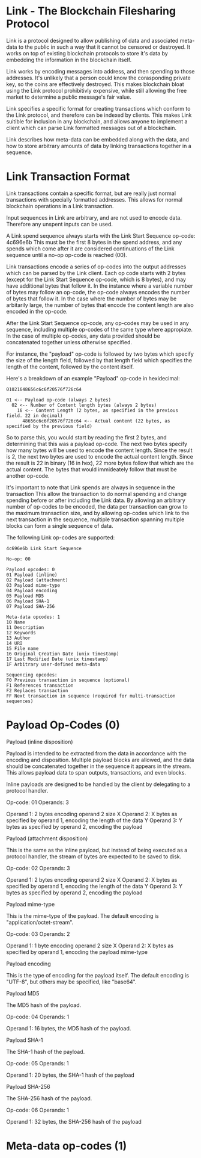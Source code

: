 Link - The Blockchain Filesharing Protocol
====

Link is a protocol designed to allow publishing of data and associated meta-data to the public in such a way that it cannot be censored or destroyed. It works on top of existing blockchain protocols to store it's data by embedding the information in the blockchain itself.

Link works by encoding messages into address, and then spending to those addresses. It's unlikely that a person could know the corasponding private key, so the coins are effectively destroyed. This makes blockchain bloat using the Link protocol prohibitivly expensive, while still allowing the free market to determine a public message's fair value.

Link specifies a specific format for creating transactions which conform to the Link protocol, and therefore can be indexed by clients. This makes Link suitible for inclusion in any blockchain, and allows anyone to implement a client which can parse Link formatted messages out of a blockchain.

Link describes how meta-data can be embedded along with the data, and how to store arbitrary amounts of data by linking transactions together in a sequence.

Link Transaction Format
====

Link transactions contain a specific format, but are really just normal transactions with specially formatted addresses. This allows for normal blockchain operations in a Link transaction.

Input sequences in Link are arbitrary, and are not used to encode data. Therefore any unspent inputs can be used.

A Link spend sequence always starts with the Link Start Sequence op-code: 4c696e6b This must be the first 8 bytes in the spend address, and any spends which come after it are considered continuations of the Link sequence until a no-op op-code is reached (00).

Link transactions encode a series of op-codes into the output addresses which can be parsed by the Link client. Each op code starts with 2 bytes (except for the Link Start Sequence op-code, which is 8 bytes), and may have additional bytes that follow it. In the instance where a variable number of bytes may follow an op-code, the op-code always encodes the number of bytes that follow it. In the case where the number of bytes may be arbitarily large, the number of bytes that encode the content length are also encoded in the op-code.

After the Link Start Sequence op-code, any op-codes may be used in any sequence, including multiple op-codes of the same type where appropiate. In the case of multiple op-codes, any data provided should be concatenated together unless otherwise specified.

For instance, the "payload" op-code is followed by two bytes which specify the size of the length field, followed by that length field which specifies the length of the content, followed by the content itself.

Here's a breakdown of an example "Payload" op-code in hexidecimal:

    01021648656c6c6f20576f726c64

    01 <-- Payload op-code (always 2 bytes)
      02 <-- Number of Content length bytes (always 2 bytes)
        16 <-- Content Length (2 bytes, as specified in the previous field. 22 in decimal)
          48656c6c6f20576f726c64 <-- Actual content (22 bytes, as specified by the previous field)

So to parse this, you would start by reading the first 2 bytes, and determining that this was a payload op-code. The next two bytes specify how many bytes will be used to encode the content length. Since the result is 2, the next two bytes are used to encode the actual content length. Since the result is 22 in binary (16 in hex), 22 more bytes follow that which are the actual content. The bytes that would immideately follow that must be another op-code.

It's important to note that Link spends are always in sequence in the transaction This allow the transaction to do normal spending and change spending before or after including the Link data. By allowing an arbitrary number of op-codes to be encoded, the data per transaction can grow to the maximum transaction size, and by allowing op-codes which link to the next transaction in the sequence, multiple transaction spanning multiple blocks can form a single sequence of data.

The following Link op-codes are supported:

    4c696e6b Link Start Sequence
  
    No-op: 00
    
    Payload opcodes: 0
    01 Payload (inline)
    02 Payload (attachment)
    03 Payload mime-type
    04 Payload encoding
    05 Payload MD5
    06 Payload SHA-1
    07 Payload SHA-256
    
    Meta-data opcodes: 1
    10 Name
    11 Description
    12 Keywords
    13 Author
    14 URI
    15 File name
    16 Original Creation Date (unix timestamp)
    17 Last Modified Date (unix timestamp)
    1F Arbitrary user-defined meta-data
    
    Sequencing opcodes:
    F0 Previous transaction in sequence (optional)
    F1 References transaction
    F2 Replaces transaction
    FF Next transaction in sequence (required for multi-transaction sequences)

Payload Op-Codes (0)
====

Payload (inline disposition)

Payload is intended to be extracted from the data in accordance with the encoding and disposition. Multiple payload blocks are allowed, and the data should be concatenated together in the sequence it appears in the stream. This allows payload data to span outputs, transactions, and even blocks.

Inline payloads are designed to be handled by the client by delegating to a protocol handler.

Op-code: 01
Operands: 3

Operand 1: 2 bytes encoding operand 2 size X
Operand 2: X bytes as specified by operand 1, encoding the length of the data Y
Operand 3: Y bytes as specified by operand 2, encoding the payload

Payload (attachment disposition)

This is the same as the inline payload, but instead of being executed as a protocol handler, the stream of bytes are expected to be saved to disk.

Op-code: 02
Operands: 3

Operand 1: 2 bytes encoding operand 2 size X
Operand 2: X bytes as specified by operand 1, encoding the length of the data Y
Operand 3: Y bytes as specified by operand 2, encoding the payload

Payload mime-type

This is the mime-type of the payload. The default encoding is "application/octet-stream".

Op-code: 03
Operands: 2

Operand 1: 1 byte encoding operand 2 size X
Operand 2: X bytes as specified by operand 1, encoding the payload mime-type

Payload encoding

This is the type of encoding for the payload itself. The default encoding is "UTF-8", but others may be specified, like "base64".

Payload MD5

The MD5 hash of the payload.

Op-code: 04
Operands: 1

Operand 1: 16 bytes, the MD5 hash of the payload.

Payload SHA-1

The SHA-1 hash of the payload.

Op-code: 05
Operands: 1

Operand 1: 20 bytes, the SHA-1 hash of the payload

Payload SHA-256

The SHA-256 hash of the payload.

Op-code: 06
Operands: 1

Operand 1: 32 bytes, the SHA-256 hash of the payload


Meta-data op-codes (1)
====

